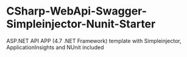 # CSharp-WebApi-Swagger-Simpleinjector-Nunit-Starter
ASP.NET API APP (4.7 .NET Framework) template with Simpleinjector, ApplicationInsights and NUnit included

